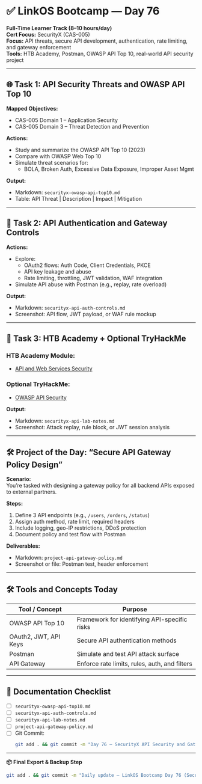# ✅ LinkOS Bootcamp — Day 76

**Full-Time Learner Track (8–10 hours/day)**  
**Cert Focus:** SecurityX (CAS-005)  
**Focus:** API threats, secure API development, authentication, rate limiting, and gateway enforcement  
**Tools:** HTB Academy, Postman, OWASP API Top 10, real-world API security project

---

## 🌐 Task 1: API Security Threats and OWASP API Top 10

**Mapped Objectives:**  
- CAS-005 Domain 1 – Application Security  
- CAS-005 Domain 3 – Threat Detection and Prevention

**Actions:**  
- Study and summarize the OWASP API Top 10 (2023)  
- Compare with OWASP Web Top 10  
- Simulate threat scenarios for:
  - BOLA, Broken Auth, Excessive Data Exposure, Improper Asset Mgmt

**Output:**  
- Markdown: `securityx-owasp-api-top10.md`  
- Table: API Threat | Description | Impact | Mitigation

---

## 🔐 Task 2: API Authentication and Gateway Controls

**Actions:**  
- Explore:
  - OAuth2 flows: Auth Code, Client Credentials, PKCE  
  - API key leakage and abuse  
  - Rate limiting, throttling, JWT validation, WAF integration  
- Simulate API abuse with Postman (e.g., replay, rate overload)

**Output:**  
- Markdown: `securityx-api-auth-controls.md`  
- Screenshot: API flow, JWT payload, or WAF rule mockup

---

## 🧪 Task 3: HTB Academy + Optional TryHackMe

### HTB Academy Module:
- [API and Web Services Security](https://academy.hackthebox.com/module/135)

### Optional TryHackMe:
- [OWASP API Security](https://tryhackme.com/room/owaspapi)

**Output:**  
- Markdown: `securityx-api-lab-notes.md`  
- Screenshot: Attack replay, rule block, or JWT session analysis

---

## 🛠️ Project of the Day: “Secure API Gateway Policy Design”

**Scenario:**  
You’re tasked with designing a gateway policy for all backend APIs exposed to external partners.

**Steps:**  
1. Define 3 API endpoints (e.g., `/users`, `/orders`, `/status`)  
2. Assign auth method, rate limit, required headers  
3. Include logging, geo-IP restrictions, DDoS protection  
4. Document policy and test flow with Postman

**Deliverables:**  
- Markdown: `project-api-gateway-policy.md`  
- Screenshot or file: Postman test, header enforcement

---

## 🛠️ Tools and Concepts Today

| Tool / Concept       | Purpose                                        |
|----------------------|------------------------------------------------|
| OWASP API Top 10     | Framework for identifying API-specific risks   |
| OAuth2, JWT, API Keys| Secure API authentication methods              |
| Postman              | Simulate and test API attack surface           |
| API Gateway          | Enforce rate limits, rules, auth, and filters  |

---

## 📁 Documentation Checklist

- [ ] `securityx-owasp-api-top10.md`  
- [ ] `securityx-api-auth-controls.md`  
- [ ] `securityx-api-lab-notes.md`  
- [ ] `project-api-gateway-policy.md`  
- [ ] Git Commit:
  ```bash
  git add . && git commit -m "Day 76 – SecurityX API Security and Gateway Policy" && git push origin main
  ```

---

**📦 Final Export & Backup Step**

```bash
git add . && git commit -m "Daily update – LinkOS Bootcamp Day 76 (SecurityX API Security)" && git push origin main
```
